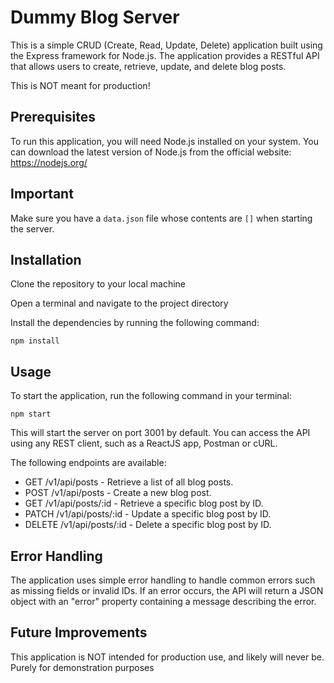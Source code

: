 # Dummy Blog Server

This is a simple CRUD (Create, Read, Update, Delete) application built using the Express framework for Node.js. The application provides a RESTful API that allows users to create, retrieve, update, and delete blog posts.

This is NOT meant for production!

## Prerequisites

To run this application, you will need Node.js installed on your system. You can download the latest version of Node.js from the official website: https://nodejs.org/

## Important

Make sure you have a `data.json` file whose contents are `[]` when starting the server.

## Installation

Clone the repository to your local machine

Open a terminal and navigate to the project directory

Install the dependencies by running the following command:

```
npm install
```

## Usage

To start the application, run the following command in your terminal:

```
npm start
```

This will start the server on port 3001 by default. You can access the API using any REST client, such as a ReactJS app, Postman or cURL.

The following endpoints are available:

- GET /v1/api/posts - Retrieve a list of all blog posts. 
- POST /v1/api/posts - Create a new blog post. 
- GET /v1/api/posts/:id - Retrieve a specific blog post by ID. 
- PATCH /v1/api/posts/:id - Update a specific blog post by ID. 
- DELETE /v1/api/posts/:id - Delete a specific blog post by ID. 

## Error Handling

The application uses simple error handling to handle common errors such as missing fields or invalid IDs. If an error occurs, the API will return a JSON object with an "error" property containing a message describing the error.

## Future Improvements

This application is NOT intended for production use, and likely will never be. Purely for demonstration purposes
